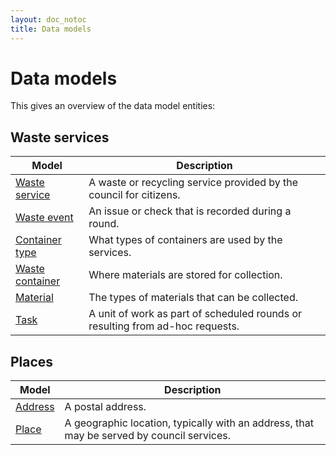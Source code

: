 ```yaml
---
layout: doc_notoc
title: Data models
---
```


# Data models

This gives an overview of the data model entities:

## Waste services

Model | Description
------|------------
[Waste service](waste-service.md) | A waste or recycling service provided by the council for citizens.
[Waste event](waste-event.md) | An issue or check that is recorded during a round.
[Container type](container-type.md) | What types of containers are used by the services.
[Waste container](waste-container.md) | Where materials are stored for collection.
[Material](material.md) | The types of materials that can be collected.
[Task](task.md) | A unit of work as part of scheduled rounds or resulting from ad-hoc requests.


## Places

Model | Description
------|------------
[Address](address.md) | A postal address.
[Place](place.md) | A geographic location, typically with an address, that may be served by council services.

<!---

[Round plan](round-plan.md) | A vehicle emptying containers from a set of properties on a repeating schedule.
[Round](round.md) | An instance of a round plan that has been executed on a particular date.

![Entity Relationships]({{ site.baseurl }}/images/waste_services_erd.png)
-->